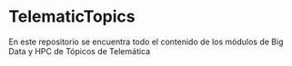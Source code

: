 # TelematicTopics
En este repositorio se encuentra todo el contenido de los módulos de Big Data y HPC de Tópicos de Telemática
